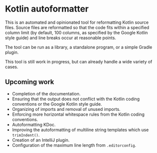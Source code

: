 # Kotlin autoformatter

This is an automated and opinionated tool for reformatting Kotlin source files. Source files are
reformatted so that the code fits within a specified column limit (by default, 100 columns, as
specified by the Google Kotlin style guide) and line breaks occur at reasonable points.

The tool can be run as a library, a standalone program, or a simple Gradle plugin.

This tool is still work in progress, but can already handle a wide variety of cases.

## Upcoming work

 * Completion of the documentation.
 * Ensuring that the output does not conflict with the Kotlin coding conventions or the Google
   Kotlin style guide.
 * Organizing of imports and removal of unused imports.
 * Enforcing more horizontal whitespace rules from the Kotlin coding conventions.
 * Autoformatting KDoc.
 * Improving the autoformatting of multiline string templates which use `trimIndent()`.
 * Creation of an IntelliJ plugin.
 * Configuration of the maximum line length from `.editorconfig`.
